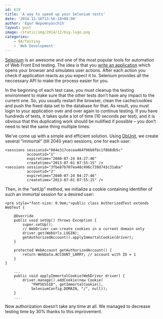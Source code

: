 ```yaml
---
id: 619
title: 'A way to speed up your Selenium tests'
date: '2014-12-16T13:56:18+08:00'
author: 'Egor Nepomnyaschih'
layout: post
image: /static/img/2014/12/big-logo.png
categories:
    - QA/Testing
    - 'Web Development'
---
```


[Selenium](http://www.seleniumhq.org/) is an awesome and one of the most popular tools for automation of
Web Front End testing. The idea is that you [write an application](https://www.issart.com/en/services/details/service/web-development) which opens your browser and simulates user actions.
After each action you check if application reacts as you expect it to. Selenium provides all the neccessary API to
make the process easier for you.

In the beginning of each test case, you must cleanup the testing environment to make sure that the other tests don’t
have any impact to the current one. So, you usually restart the browser, clean the cache/cookies and push the
fixed data set to the database for that. As result, you must login to your application over and over again to continue
testing. If you have hundreds of tests, it takes quite a lot of time (10 seconds per test), and it is obvious that this
duplicating work should be nullified if possible – you don’t need to test the same thing multiple times.

We’ve come up with a simple and efficient solution. Using [DbUnit](http://dbunit.sourceforge.net/),
we create several “immortal” (till 2040 year) sessions, one for each user:

```
<sessions sessionid="084e317cecea464f96b9fbc1f8b8db5c" 
          accountid="1" 
          expiretime="2040-07-24 04:27:46" 
          createtime="2013-07-01 07:55:15" />
<sessions sessionid="3fbe87b707ea48c496c739d743c31aba" 
          accountid="2" 
          expiretime="2040-07-24 04:27:46" 
          createtime="2013-07-01 07:55:15" />
```

Then, in the “setUp” method, we initialize a cookie containing identifier of such an immortal session for a desired
user:

```
<pre style="font-size: 0.9em;">public class AuthorizedTest extends WebTest {

    @Override
    public void setUp() throws Exception {
        super.setUp();
        // WebDriver can create cookies in a current domain only
        driver.get(WebUrls.LOGIN);
        getAuthorizedAccount().applyImmortalCookie(driver);
    }

    protected WebAccount getAuthorizedAccount() {
        return WebData.ACCOUNT_LARRY; // account with ID = 1
    }
}

    ...
    public void applyImmortalCookie(WebDriver driver) {
        driver.manage().addCookie(new Cookie(
            "PHPSESSID", getImmortalCookie(),
            SeleniumConfig.DOMAIN, "/", null));
    }
    ...
```

Now authorization doesn’t take any time at all. We managed to decrease testing time by 30% thanks to this improvement.